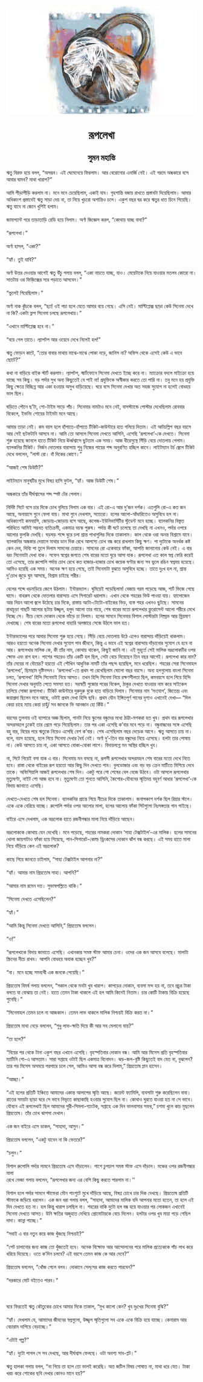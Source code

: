 <div align=center> <img src="../../metadata/images/rabibasariya/রূপলেখা.jpg" align="center" ></div>
<h1 align=center>রূপলেখা</h1>
<h2 align=center>সুমন মহান্তি</h2>
ঋতু বিরক্ত হয়ে বলল, “অসম্ভব। এই ঘেমেনেয়ে ফিরলাম। আর বেরোনোর এনার্জি নেই। এই গরমে অন্ধকারে বসে আবার ঘামব? মাথা খারাপ?”<br> <br>আমি পীড়াপীড়ি করলাম না। মনে মনে চেয়েছিলাম, একাই যাব। গৃহশান্তি বজায় রাখতে প্রস্তাবটা দিয়েছিলাম। আমার অধিকাংশ প্রস্তাবেই ঋতু সাড়া দেয় না, তা নিয়ে খুচরো অশান্তিও চলে। একুশ বছর ঘর করে ঋতুর ধাত চিনে গিয়েছি। ঋতু যাবে না জেনে খুশিই হলাম।<br> <br>জামাপ্যান্ট পরে তাড়াতাড়ি রেডি হয়ে নিলাম। অর্ণা জিজ্ঞেস করল, “কোথায় যাচ্ছ বাবা?”<br> <br>“রূপলেখা।”<br> <br>অর্ণা হাসল, “একা?”<br> <br>“হ্যাঁ। তুই যাবি?”<br> <br>অর্ণা উত্তর দেওয়ার আগেই ঋতু উঁচু গলায় বলল, “একা নাচতে যাচ্ছ, যাও। মেয়েটাকে নিয়ে যাওয়ার মতলব কোরো না। সাতটায় ওর ফিজ়িক্সের স্যর পড়াতে আসবেন।”<br> <br>“ভুলেই গিয়েছিলাম।”<br> <br>অর্ণা নাক কুঁচকে বলল, “ছ্যা! ওই পচা হলে যেতে আমার বয়ে গেছে। এসি নেই। মাল্টিপ্লেক্স ছাড়া কেউ সিনেমা দেখে না কি? একটা ফ্লপ সিনেমা চলছে রূপলেখায়।”<br> <br>“এখানে মাল্টিপ্লেক্স হবে না।”<br> <br>“বয়ে গেল তাতে। ল্যাপটপ আর ওয়েবে দেখে নিলেই হল!”<br> <br>ঋতু ফোড়ন কাটে, “তোর বাবার মাথায় মাঝে-মাঝে পোকা নড়ে, জানিস না?  অফিস থেকে এসেই কেউ এ ভাবে ছোটে?”<br> <br>কথা না বাড়িয়ে বাইক স্টার্ট করলাম। ল্যাপটপ, স্মার্টফোনে সিনেমা দেখতে ইচ্ছে করে না। ম্যাক্রোর বদলে মাইক্রো হয়ে যাচ্ছে সব কিছু। বড় পর্দার সুখ অন্য কিছুতেই যে পাই না! প্রযুক্তিকে অস্বীকার করতে তো পারি না। তবু মনে হয় প্রযুক্তি কিছু ক্ষেত্রে বিচ্ছিন্ন আর একা হওয়ার অসুখ বাড়িয়েছে। ঘরে বসে সিনেমা দেখার অত সহজ সুযোগ না হলেই বোধহয় ভাল ছিল।<br> <br>ঘড়িতে পৌনে ছ’টা, শো-টাইম সাড়ে পাঁচ। সিনেমার নামটাও মনে নেই, বাসস্ট্যান্ডে পোস্টার দেখেছিলাম রোববার বিকেলে, ইভনিং শোয়ের টাইমটা মনে আছে।<br> <br>আমার তাড়া নেই। কম বয়স হলে হাঁপাতে-হাঁপাতে টিকিট-কাউন্টারে হাত গলিয়ে দিতাম। এই আটচল্লিশ বছর বয়সে আর সেই ছটফটানি আসবে না। আমি তো আসলে সিনেমা দেখতে আসিনি, এসেছি ‘রূপলেখা’-কে দেখতে। সিনেমা শুরু হয়েছে জানলে হাতে টিকিট নিয়ে ঊর্ধ্বশ্বাসে ছুটতাম এক সময়। আজ ধীরেসুস্থে সিঁড়ি বেয়ে দোতলায় গেলাম। ব্যালকনির টিকিট। নির্জন দোতলার বারান্দায় শুধু নিজের পায়ের শব্দ অনুরণিত হচ্ছিল কানে। লাইটম্যান টর্চ জ্বেলে টিকিট দেখে বললেন, “লাস্ট রো। বাঁ দিকের কোণে।”<br> <br>“আজই শেষ ডিউটি?”<br> <br>লাইটম্যান মানুষটির মুখে বিষণ্ণ হাসি ফুটল, “হ্যাঁ। আজ ডিউটি শেষ।”<br> <br>অন্ধকারে তাঁর দীর্ঘশ্বাসের শব্দ স্পষ্ট টের পেলাম।<br> <br>নির্দিষ্ট সিটে বসে চার দিকে চোখ বুলিয়ে নিলাম এক বার। এই রো-এ আর দু’জন দর্শক। এতগুলি রো-এ কত জন আছে, অনায়াসে গুনে ফেলা যায়। মাথা গুনে দেখলাম, সতেরো। হলের আলো-আঁধারিতেও অসুবিধে হল না। অধিকাংশই কমবয়সি, জোড়ায়-জোড়ায় বসে আছে, কলেজ-ইউনিভার্সিটির স্টুডেন্ট মনে হচ্ছে। ব্যালকনির বিস্তৃত পরিধিতে আমিই সম্ভবত ব্যতিক্রমী, একমাত্র বয়স্ক পুরুষ। পর্দায় কী ঘটে চলেছে তা দেখছি না এখনও, পর্দার ওপরে আলোর ফুলকি দেখছি। ঘড়ঘড় শব্দে ঘুরে চলা শ্রান্ত পাখাগুলির দিকে তাকালাম। কাল থেকে ওরা অনন্ত বিশ্রামে যাবে। ব্যালকনির অন্ধকার দেয়ালে মাথার ডান দিক রেখে আলস্যে চোখ বন্ধ করে রাখলাম কিছু ক্ষণ। পা দুটোকে অনর্থক কষ্ট কেন দেব, দিব্যি পা তুলে দিলাম সামনের চেয়ারে। সামনের রো একেবারে ফাঁকা, আপত্তি জানানোর কেউ নেই। এ বার বরং সিনেমাটা দেখা যাক। সফেন স্বপ্নের জগতে শেষ বারের মতো ঘুরে আসা যাক। রূপলেখা এত কাল স্বপ্ন ফেরি করেই তো এসেছে, তার রুপোলি পর্দায় চোখ রেখে কত হাজার-হাজার চোখ কয়েক ঘণ্টার জন্য সব ভুলে রঙিন স্বপ্নময় হয়েছে। আমিও হয়েছি এক সময়। অনেক ক্ষণ হয়ে গেছে, তাই সিনেমাটা বুঝতে অসুবিধে হচ্ছে। তাতে দুঃখ হল না, শ্রান্ত দু’চোখ জুড়ে ঘুম আসছে, বিশ্রাম চাইছে শরীর।<br> <br>বেলের শব্দে ধড়মড়িয়ে জেগে উঠলাম। ইন্টারভ্যাল। ঘুমিয়েই পড়েছিলাম! বেজায় গরম পড়েছে আজ, শার্ট ভিজে গেছে ঘামে। বাথরুম থেকে দোতলার বারান্দায় এসে সিগারেট ধরালাম। এখান থেকে শহরের ভিউ পাওয়া যায়। হ্যালোজেন আর নিয়ন আলো জ্বলে উঠেছে চার দিকে, রাস্তায় অটো-টোটো-বাইকের ভিড়, ব্যস্ত শহর এখনও ছুটছে। সামনের রাধাচূড়া গাছটি আলোর ছটায় উজ্জ্বল, হলুদ আলো তার গায়ে, শেষ বারের মতো রূপলেখার ফ্লুরোসেন্ট আলো শরীরে মেখে নিচ্ছে সে। নীচে নেমে দোকান থেকে ভাঁড়ে চা নিলাম। হলের সামনে সিনেমার বিশাল পোস্টারটা নিষ্প্রভ আর ম্রিয়মাণ দেখাচ্ছে। শেষ বারের মতো রূপলেখা বাহারি অলঙ্কারে সেজে উঠলে ভাল হত।<br> <br>ইন্টারভ্যালের পরে আবার সিনেমা শুরু হয়ে গেছে। সিঁড়ি বেয়ে দোতলায় উঠে এলেও বারান্দায় দাঁড়িয়েই থাকলাম। আরও হয়তো অনেক সিনেমা দেখার সুযোগ পাব জীবনে, কিন্তু এ ভাবে এই স্বপ্নের বারান্দায় দাঁড়ানোর সুযোগ যে হবে না আর। রূপলেখার মালিক কে, কী তাঁর নাম, কোথায় থাকেন, কিছুই জানি না। এই মুহূর্তে সেই মালিক ভদ্রলোকটির ওপর ক্ষোভ এবং রাগ হল। পাশের শহরেও তাঁর একটি হল ছিল, সেটা বেচে দিয়েছেন তিন বছর আগেই। রূপলেখা কার নাম? তাঁর মেয়ের না বৌয়ের? হয়তো এই শৌখিন আধুনিক নামটি তাঁর পছন্দ হয়েছিল, মনে ধরেছিল। শহরের সেরা সিনেমাহল ‘রূপলেখা’, ছিমছাম দৃষ্টিনন্দন। ‘রূপলেখা’-তে প্রথম পা রেখেছিলাম ষোলো বছর বয়সে। অন্য হলগুলোয় বাংলা সিনেমা চলত, ‘রূপলেখা’ হিন্দি সিনেমাই নিয়ে আসত। তখন হিন্দি সিনেমা নিয়ে রক্ষণশীলতা ছিল, কমবয়সে হলে গিয়ে হিন্দি সিনেমা দেখার অনুমতি পেতে সমস্যা হত। সরস্বতী পুজোর পরের বিকেল, ঠাকুর দেখতে যাওয়ার নাম করে সাইকেল চালিয়ে সোজা রূপলেখা। টিকিট কাউন্টারে দুরুদুরু বুকে হাত বাড়িয়ে দিলাম। সিনেমার নাম ‘সংযোগ’, জিতেন্দ্র এবং জয়াপ্রদা ছিলেন মনে আছে, ওটাই প্রথম দেখা হিন্দি ছবি। প্রথম যৌন ইঙ্গিতপূর্ণ গানের দৃশ্যও এখানেই দেখা— “দিল কেয়া চাহে ম্যায় কেয়া চাহুঁ/ সব জানকে ভি আনজান হো কিঁউ।”<br> <br>বয়সের তুলনায় ওই ব্যাপারে অজ্ঞ ছিলাম, গানটা নিয়ে স্কুলের বন্ধুদের মধ্যে ঠাট্টা-মশকরা হত খুব। প্রথম বার রূপলেখার অন্দরমহলে ঢুকেই তার প্রেমে পড়ে গিয়েছিলাম। তার পর একা এসেছি ক’বার মনে পড়ে না। বন্ধুবান্ধবের সঙ্গে এসেছি বহু বার, বিয়ের পরে ঋতুকে নিয়েও এসেছি বেশ ক’বার। শেষ এসেছিলাম বছর দেড়েক আগে। ঋতু আসতে চায় না। বলে, বয়স হয়েছে, হলে গিয়ে সিনেমা দেখার ধৈর্য নেই। অর্ণা দু’-তিন বার বন্ধুদের নিয়ে এসেছে। হলটা তার পোষায় না। কেউ আসতে চায় না, একা আসতে বোকা-বোকা লাগে। বিদায়লগ্নে মন অস্থির হচ্ছিল খুব।<br> <br>না, সিটে গিয়েই বসা যাক এ বার। সিনেমায় মন বসছে না, রূপসী রূপলেখার অন্দরমহল শেষ বারের মতো দেখে নিতে হবে। রাস্তা থেকে বাইরের রূপ হয়তো আর কিছু দিন দেখতে পাব। বুলডোজার এবং বড় বড় ক্রেন মাটিতে মিশিয়ে দেবে তাকে। অফিশিয়ালি আজই রূপলেখার শেষ দিন। একটু পরে শো শেষের বেল বেজে উঠবে। ওটা আসলে রূপলেখার মৃত্যুঘণ্টা, নাইট শো আজ হবে না। মৃত্যুঘণ্টা তো শুনতে আসিনি, কৈশোর-যৌবনের স্মৃতিময় বহুবর্ণ আধার ‘রূপলেখা’-কে বিদায় জানাতে এসেছি।<br> <br>দেখতে-দেখতে শেষ হল সিনেমা। ব্যালকনির প্রান্তে গিয়ে নীচের দিকে তাকালাম। জনাপঞ্চাশ দর্শক ছিল রিয়ার স্টলে। একে একে বেরিয়ে যাচ্ছে। রুপোলি পর্দার ওপর আলোর মালা, হলের আলোয় ফাঁকা সিটগুলো নিঃসঙ্গতার গান গাইছে।<br> <br>বাইরে এসে দেখলাম, এক ভদ্রলোক হাতে রজনীগন্ধার মালা নিয়ে দাঁড়িয়ে আছেন।<br> <br>ভদ্রলোককে কোথায় যেন দেখেছি। মনে পড়েছে, শহরের নামকরা দোকান ‘সাহা টেক্সটাইল’-এর মালিক। হলের সামনের খোলা জায়গাটাও ফাঁকা হয়ে গিয়েছে, পান-সিগারেট-কোল্ড ড্রিংকসের দোকান ঝাঁপ বন্ধ করছে। এই সময় হাতে মালা নিয়ে দাঁড়িয়ে কেন এই ভদ্রলোক?<br> <br>কাছে গিয়ে জানতে চাইলাম, “সাহা টেক্সটাইল আপনার না?”<br> <br>“হ্যাঁ। আমার নাম প্রিয়তোষ সাহা। আপনি?”<br> <br>“আমার নাম রমেন দত্ত। সুভাষপল্লিতে থাকি।”<br> <br>“সিনেমা দেখতে এসেছিলেন?”<br> <br>“হ্যাঁ।”<br> <br>“আমি কিন্তু সিনেমা দেখতে আসিনি,” প্রিয়তোষ বললেন।<br> <br>“ও!”<br> <br>“রূপলেখাকে বিদায় জানাতে এসেছি। এখানকার সমস্ত স্টাফ আমার চেনা। ওদের এক জন আসবে বলেছে। মালাটা স্ক্রিনের নীচে রাখব। আপনি বোধহয় অবাক হচ্ছেন খুব?”<br> <br>“না। মনে হচ্ছে সমব্যথী এক জনকে পেয়েছি।”<br> <br>প্রিয়তোষ বিমর্ষ গলায় বললেন, “সকাল থেকে মনটা খুব খারাপ। কাপড়ের দোকান, ব্যবসা মন্দ হয় না, তবে প্রচুর টাকা বলতে যা বোঝায় তা নেই। হাতে তেমন টাকা থাকলে এই হল আমি কিনেই নিতাম। চার কোটি টাকায় বিক্রি হয়েছে শুনেছি।”<br> <br>“সিনেমাহল তেমন চলে না আজকাল। তেমন লাভ থাকলে মালিক নিশ্চয়ই বিক্রি করত না।”<br> <br>প্রিয়তোষ মাথা নেড়ে বললেন, “শুধু লাভ-ক্ষতি দিয়ে কী আর সব মেলানো যায়?”<br> <br>“তা হলে?”<br> <br>“বিয়ের পর থেকে টানা একুশ বছর এখানে এসেছি। বৃহস্পতিবার দোকান বন্ধ। আমি আর মিসেস প্রতি বৃহস্পতিবার ম্যাটিনি শো-এ আসতাম। সারা সপ্তাহে ওটাই ছিল  একমাত্র বিনোদন। ঝড়-জল-বৃষ্টি কিছুতেই বাদ যেত না, বুঝলেন? তার পর মিসেস অসময়ে পরপারে চলে গেল, আমিও আসা বন্ধ করে দিলাম,” প্রিয়তোষ ম্লান হাসেন।<br> <br>“আচ্ছা।”<br> <br>“এই হলের প্রতিটি ইঞ্চিতে আমাদের একান্ত আলাপের স্মৃতি আছে। জয়েন্ট ফ্যামিলি, ব্যবসাটা শুরু করেছিলেন বাবা। রাতের সময়টা ছাড়া ঘরে সে ভাবে নিভৃতে কাছাকাছি হওয়ার সুযোগ ছিল না। কোথাও ঘুরতে যাওয়া হত না সে ভাবে। যৌবনে এই রূপলেখাই ছিল আমাদের পুরী-সিমলা-গ্যাংটক, সপ্তাহে এক দিন ভালবাসার সফর,” চশমা খুলে কাচ মুছলেন প্রিয়তোষ। তাঁর চোখ ঝাপসা দেখাল।<br> <br>এক জন বাইরে এসে ডাকল, “সাহাদা, আসুন।”<br> <br>প্রিয়তোষ বললেন, “একটু যাবেন না কি ভেতরে?”<br> <br>“চলুন।”<br> <br>বিশাল রুপোলি পর্দার সামনে প্রিয়তোষ এসে দাঁড়ালেন। পাশে চুপচাপ সমস্ত স্টাফ এসে দাঁড়াল। মঞ্চের ওপর রজনীগন্ধার মালা<br>
রেখে ভেজা গলায় বললেন, “রূপলেখার জন্য এর বেশি কিছু করতে পারলাম না।’’<br> <br>বিশাল হলে পর্দার সামনে স্টাফেরা মৌন পাংশুটে মুখে দাঁড়িয়ে আছে, বিষণ্ণ চোখে চার দিক দেখছে। প্রিয়তোষ প্রতিটি স্টাফকে জড়িয়ে ধরলেন। এক জন ধরা গলায় বলল, “সাহাদা, আমাদের মালিক যদি আপনার মতো হতেন, তা হলে এই দিন দেখতে হত না। হল কিন্তু খারাপ চলছিল না। শহরের বাকি দুটো হল বন্ধ হয়ে যাওয়ার পর লোকজন এখানেই সিনেমা দেখতে আসত। উনি ক্ষতির অজুহাত দেখিয়ে প্রোমোটারকে বেচে দিলেন। হলটার ওপর খুব মায়া পড়ে গেছিল দাদা। কান্না পাচ্ছে।”<br> <br>“সবাই এ বার নতুন করে কাজ খুঁজছে নিশ্চয়ই?”<br> <br>“পেট চালানোর জন্য কাজ তো খুঁজতেই হবে। অনেক বিক্ষোভ আর আন্দোলনের পরে মালিক প্রত্যেককে পাঁচ লাখ করে ধরিয়ে দিয়েছে। ওতে ক’দিন চলবে? এই বয়সে তেমন কাজ কে আর দেবে?”<br> <br>প্রিয়তোষ বললেন, “খোঁজ পেলে বলব। দোকানে সেল্‌সের কাজ করতে পারবেন?”<br> <br>“দরকারে মোট বইতেও পারব।”<br> <br><br> <br>ঘরে ফিরতেই ঋতু কৌতুকের চোখে আমার দিকে তাকাল, “মুখ কালো কেন? খুব দুঃখের সিনেমা বুঝি?”<br> <br>“হ্যাঁ। দেখলাম যে, আমাদের জীবনের স্বপ্নগুলো, উজ্জ্বল স্মৃতিগুলো সব একে একে বিক্রি হয়ে যাচ্ছে। কেনারাম আর বেচারাম দাপিয়ে বেড়াচ্ছে।”<br> <br>“এটাই গল্প?”<br> <br>“হ্যাঁ। দুটো পাগল সে সব দেখছে, আর দীর্ঘশ্বাস ফেলছে। ওটা অবশ্য সাব-প্লট।”<br> <br>ঋতু হালকা গলায় বলল, “না গিয়ে তা হলে তো ভালই করেছি। অত জটিল বিষয় পোষাত না, মাথা ধরে যেত। টাকা খরচ করে শোকের ছবি দেখার কোনও মানে হয়?”